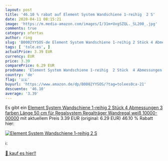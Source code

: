 ```yaml
---
layout: post
title: '46.10 % rabat auf Element System Wandschiene 1-reihig  2 S'
date: 2020-04-11 08:15:21
image: 'https://m.media-amazon.com/images/I/31m+UxgSZQL._SL200_.jpg'
comments: true
category: ofertas
author: ring
slug: 'B0002YYSOS-de Element System Wandschiene 1-reihig 2 Stück 4 Abmessungen...'
tags: [ 'tole.es', ]
actualPrice: 3.39 EUR
currency: EUR
price: 3.39
comparePrice: 6.29 EUR
prodname: 'Element System Wandschiene 1-reihig  2 Stück  4 Abmessungen  3 farben  Länge 50 cm für Regalsystem  Regalträger  Wandregal  weiß  10000-00000'
country: 'de'
flag: '🇩🇪'
buyurl: 'https://www.amazon.de/dp/B0002YYSOS/?tag=tolees0ca-21'
descuento: '46.10'
average: '3.39'
---
```


Es gibt ein [Element System Wandschiene 1-reihig  2 Stück  4 Abmessungen  3 farben  Länge 50 cm für Regalsystem  Regalträger  Wandregal  weiß  10000-00000](https://www.amazon.de/dp/B0002YYSOS/?tag=tolees0ca-21) mit aktuellem Preis 3.39 EUR (original: 6.29 EUR) 46.10 % Rabatt hier:

[![Element System Wandschiene 1-reihig  2 S](https://m.media-amazon.com/images/I/31m+UxgSZQL._SL200_.jpg)](https://www.amazon.de/dp/B0002YYSOS/?tag=tolees0ca-21)

ℹ️:


[🛒 kauf es hier!!](https://www.amazon.de/dp/B0002YYSOS/?tag=tolees0ca-21)
